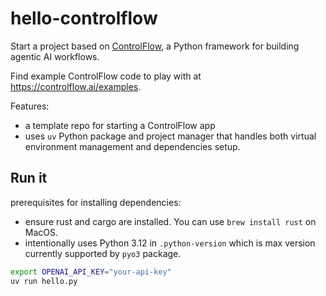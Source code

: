 # hello-controlflow

Start a project based on [ControlFlow](https://controlflow.ai/), a Python framework for building agentic AI workflows.

Find example ControlFlow code to play with at <https://controlflow.ai/examples>.

Features:

- a template repo for starting a ControlFlow app
- uses `uv` Python package and project manager that handles both virtual environment management and dependencies setup.

## Run it

prerequisites for installing dependencies:

- ensure rust and cargo are installed. You can use `brew install rust` on MacOS.
- intentionally uses Python 3.12 in `.python-version` which is max version currently supported by `pyo3` package.

```bash
export OPENAI_API_KEY="your-api-key"
uv run hello.py
```
